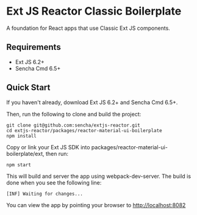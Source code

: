 # Ext JS Reactor Classic Boilerplate

A foundation for React apps that use Classic Ext JS components.

## Requirements

* Ext JS 6.2+
* Sencha Cmd 6.5+

## Quick Start

If you haven't already, download Ext JS 6.2+ and Sencha Cmd 6.5+.

Then, run the following to clone and build the project:

    git clone git@github.com:sencha/extjs-reactor.git
    cd extjs-reactor/packages/reactor-material-ui-boilerplate
    npm install

Copy or link your Ext JS SDK into packages/reactor-material-ui-boilerplate/ext, then run:

    npm start

This will build and server the app using webpack-dev-server.  The build is done when you see the following line:

    [INF] Waiting for changes...  

You can view the app by pointing your browser to [http://localhost:8082](http://localhost:8082)

